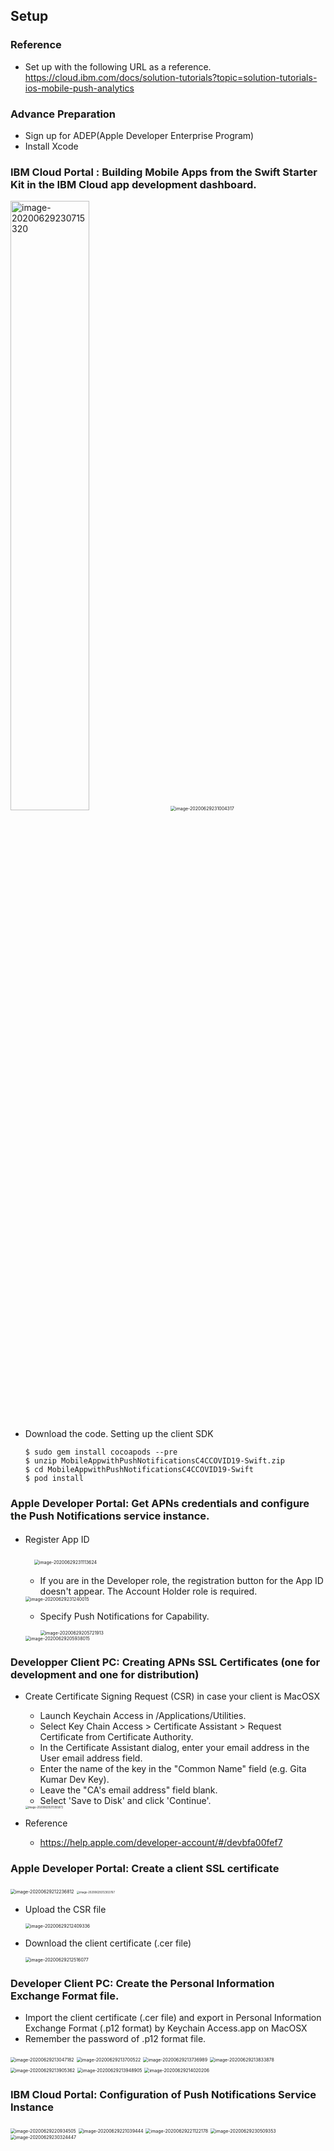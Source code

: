 ## Setup

### Reference

- Set up with the following URL as a reference.
    https://cloud.ibm.com/docs/solution-tutorials?topic=solution-tutorials-ios-mobile-push-analytics

### Advance Preparation
- Sign up for ADEP(Apple Developer Enterprise Program)
- Install Xcode
### IBM Cloud Portal : Building Mobile Apps from the Swift Starter Kit in the IBM Cloud app development dashboard.

<img src="img/image-20200629230715320.png" alt="image-20200629230715320" width="50%" hight="50%"/>

<img src="img/image-20200629231004317.png" alt="image-20200629231004317" style="zoom:50%;" />

- Download the code. Setting up the client SDK

    ```
    $ sudo gem install cocoapods --pre
    $ unzip MobileAppwithPushNotificationsC4CCOVID19-Swift.zip
    $ cd MobileAppwithPushNotificationsC4CCOVID19-Swift
    $ pod install
    ```

### Apple Developer Portal:  Get APNs credentials and configure the Push Notifications service instance.

- Register App ID　

    　<img src="img/image-20200629231113624.png" alt="image-20200629231113624" style="zoom:50%;" />

    - If you are in the Developer role, the registration button for the App ID doesn't appear. The Account Holder role is required.

    <img src="img/image-20200629231240015.png" alt="image-20200629231240015" style="zoom:50%;" />

    - Specify Push Notifications for Capability.

        <img src="img/image-20200629205721913.png" alt="image-20200629205721913" style="zoom:50%;" />

    <img src="img/image-20200629205938015.png" alt="image-20200629205938015" style="zoom:50%;" />

### Developper Client PC: Creating APNs SSL Certificates (one for development and one for distribution)

- Create Certificate Signing Request (CSR) in case your client is MacOSX

    - Launch Keychain Access in /Applications/Utilities.
    - Select Key Chain Access > Certificate Assistant > Request Certificate from Certificate Authority.
    - In the Certificate Assistant dialog, enter your email address in the User email address field.
    - Enter the name of the key in the "Common Name" field (e.g. Gita Kumar Dev Key).
    - Leave the "CA's email address" field blank.
    - Select 'Save to Disk' and click 'Continue'.

    <img src="img/image-20200629211355873.png" alt="image-20200629211355873" style="zoom:30%;" />

- Reference

    - https://help.apple.com/developer-account/#/devbfa00fef7

### Apple Developer Portal: Create a client SSL certificate

<img src="img/image-20200629212236812.png" alt="image-20200629212236812" style="zoom:50%;" />

<img src="img/image-20200629212302767.png" alt="image-20200629212302767" style="zoom:30%;" />

- Upload the CSR file

    <img src="img/image-20200629212409336.png" alt="image-20200629212409336" style="zoom:50%;" />

- Download the client certificate (.cer file)

    <img src="img/image-20200629212516077.png" alt="image-20200629212516077" style="zoom:50%;" />

### Developer Client PC:  Create the Personal Information Exchange Format file.

- Import the client certificate (.cer file) and export in Personal Information Exchange Format (.p12 format) by Keychain Access.app on MacOSX
- Remember the password of .p12 format file.

<img src="img/image-20200629213047182.png" alt="image-20200629213047182" style="zoom:50%;" />

<img src="img/image-20200629213700522.png" alt="image-20200629213700522" style="zoom:50%;" />

<img src="img/image-20200629213736989.png" alt="image-20200629213736989" style="zoom:50%;" />

<img src="img/image-20200629213833878.png" alt="image-20200629213833878" style="zoom:50%;" />

<img src="img/image-20200629213905362.png" alt="image-20200629213905362" style="zoom:50%;" />

<img src="img/image-20200629213948905.png" alt="image-20200629213948905" style="zoom:50%;" />

<img src="img/image-20200629214020206.png" alt="image-20200629214020206" style="zoom:50%;" />

### IBM Cloud Portal: Configuration of Push Notifications Service Instance

<img src="img/image-20200629220934505.png" alt="image-20200629220934505" style="zoom:50%;" />

<img src="img/image-20200629221039444.png" alt="image-20200629221039444" style="zoom:50%;" />

<img src="img/image-20200629221122178.png" alt="image-20200629221122178" style="zoom:50%;" />

<img src="img/image-20200629230509353.png" alt="image-20200629230509353" style="zoom:50%;" />

<img src="img/image-20200629230324447.png" alt="image-20200629230324447" style="zoom:50%;" />

